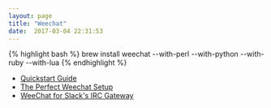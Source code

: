 ```yaml
---
layout: page
title: "Weechat"
date:  2017-03-04 22:31:53
---
```


{% highlight bash %}
brew install weechat --with-perl --with-python --with-ruby --with-lua
{% endhighlight %}

- [Quickstart Guide](https://weechat.org/files/doc/stable/weechat_quickstart.en.html)
- [The Perfect Weechat Setup](https://hugo.md/post/the-perfect-weechat-setup-2/)
- [WeeChat for Slack's IRC Gateway](https://robots.thoughtbot.com/weechat-for-slacks-irc-gateway)
